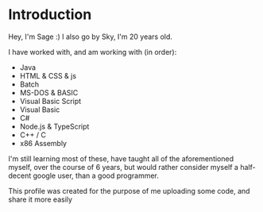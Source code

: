 # Introduction

Hey, I'm Sage :) I also go by Sky, I'm 20 years old.



I have worked with, and am working with (in order):
- Java
- HTML & CSS & js
- Batch
- MS-DOS & BASIC
- Visual Basic Script
- Visual Basic
- C#
- Node.js & TypeScript
- C++ / C
- x86 Assembly

I'm still learning most of these, have taught all of the aforementioned myself,
over the course of 6 years, but would rather consider myself a half-decent google user, than a good programmer.

This profile was created for the purpose of me uploading some code, and share it more easily

<!---
sageyx2002/sageyx2002 is a ✨ special ✨ repository because its `README.md` (this file) appears on your GitHub profile.
You can click the Preview link to take a look at your changes.
--->
